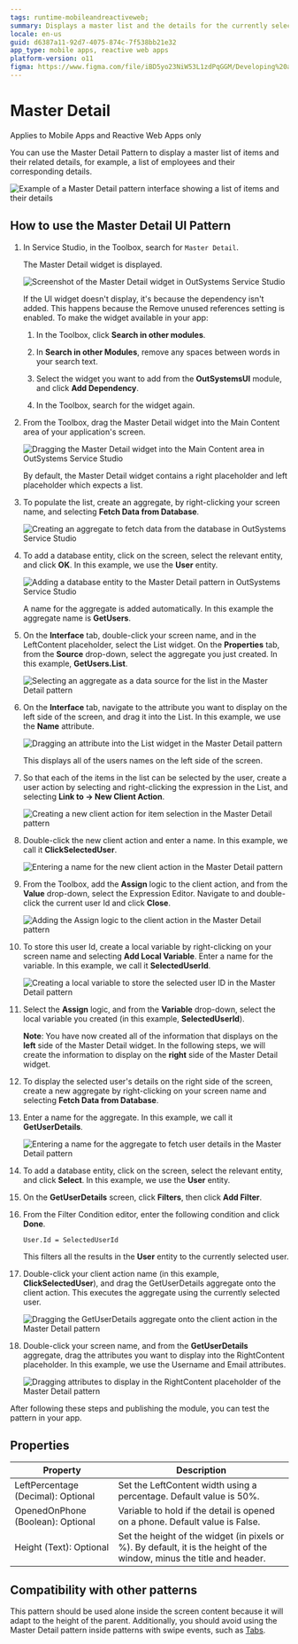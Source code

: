 ```yaml
---
tags: runtime-mobileandreactiveweb;  
summary: Displays a master list and the details for the currently selected item.
locale: en-us
guid: d6387a11-92d7-4075-874c-7f538bb21e32
app_type: mobile apps, reactive web apps
platform-version: o11
figma: https://www.figma.com/file/iBD5yo23NiW53L1zdPqGGM/Developing%20an%20Application?node-id=201:47
---
```


# Master Detail

<div class="info" markdown="1">

Applies to Mobile Apps and Reactive Web Apps only

</div>

You can use the Master Detail Pattern to display a master list of items and their related details, for example, a list of employees and their corresponding details.

![Example of a Master Detail pattern interface showing a list of items and their details](images/masterdetail-2.png "Master Detail Pattern Example")

## How to use the Master Detail UI Pattern

1. In Service Studio, in the Toolbox, search for `Master Detail`.

    The Master Detail widget is displayed.

    ![Screenshot of the Master Detail widget in OutSystems Service Studio](images/masterdetail-5-ss.png "Master Detail Widget in Service Studio")
    
    If the UI widget doesn't display, it's because the dependency isn't added. This happens because the Remove unused references setting is enabled. To make the widget available in your app:

    1. In the Toolbox, click **Search in other modules**.

    1. In **Search in other Modules**, remove any spaces between words in your search text.
    
    1. Select the widget you want to add from the **OutSystemsUI** module, and click **Add Dependency**. 
    
    1. In the Toolbox, search for the widget again.

1. From the Toolbox, drag the Master Detail widget into the Main Content area of your application's screen.

    ![Dragging the Master Detail widget into the Main Content area in OutSystems Service Studio](images/masterdetail-1-ss.png "Dragging Master Detail Widget")

    By default, the Master Detail widget contains a right placeholder and left placeholder which expects a list.

1. To populate the list, create an aggregate, by right-clicking your screen name, and selecting **Fetch Data from Database**.

    ![Creating an aggregate to fetch data from the database in OutSystems Service Studio](images/masterdetail-13-ss.png "Creating an Aggregate")

1. To add a database entity, click on the screen, select the relevant entity, and click **OK**. In this example, we use the **User** entity.

    ![Adding a database entity to the Master Detail pattern in OutSystems Service Studio](images/masterdetail-3-ss.png "Adding a Database Entity")

    A name for the aggregate is added automatically. In this example the aggregate name is **GetUsers**.

1. On the **Interface** tab, double-click your screen name, and in the LeftContent placeholder, select the List widget. On the **Properties** tab, from the **Source** drop-down, select the aggregate you just created. In this example, **GetUsers.List**.

    ![Selecting an aggregate as a data source for the list in the Master Detail pattern](images/masterdetail-4-ss.png "Selecting an Aggregate")

1. On the **Interface** tab, navigate to the attribute you want to display on the left side of the screen, and drag it into the List. In this example, we use the **Name** attribute.

    ![Dragging an attribute into the List widget in the Master Detail pattern](images/masterdetail-14-ss.png "Dragging Attribute into List")

    This displays all of the users names on the left side of the screen.

1. So that each of the items in the list can be selected by the user, create a user action by selecting and right-clicking the expression in the List, and selecting **Link to -> New Client Action**.  

    ![Creating a new client action for item selection in the Master Detail pattern](images/masterdetail-6-ss.png "Creating a Client Action")

1. Double-click the new client action and enter a name. In this example, we call it **ClickSelectedUser**.

    ![Entering a name for the new client action in the Master Detail pattern](images/masterdetail-7-ss.png "Naming the Client Action")

1. From the Toolbox, add the **Assign** logic to the client action, and from the  **Value** drop-down, select the Expression Editor. Navigate to and double-click the current user Id and click **Close**.

    ![Adding the Assign logic to the client action in the Master Detail pattern](images/masterdetail-8-ss.png "Adding Assign Logic to Client Action")

1. To store this user Id, create a local variable by right-clicking on your screen name and selecting **Add Local Variable**. Enter a name for the variable. In this example, we call it **SelectedUserId**.

    ![Creating a local variable to store the selected user ID in the Master Detail pattern](images/masterdetail-9-ss.png "Creating a Local Variable")

1. Select the **Assign** logic, and from the **Variable** drop-down, select the local variable you created (in this example, **SelectedUserId**).

    **Note**: You have now created all of the information that displays on the **left** side of the Master Detail widget. In the following steps, we will create the information to display on the **right** side of the Master Detail widget.

1. To display the selected user's details on the right side of the screen, create a new aggregate by right-clicking on your screen name and selecting **Fetch Data from Database**.

1. Enter a name for the aggregate. In this example, we call it **GetUserDetails**.

    ![Entering a name for the aggregate to fetch user details in the Master Detail pattern](images/masterdetail-11-ss.png "Naming the Aggregate for User Details")

1. To add a database entity, click on the screen, select the relevant entity, and click **Select**. In this example, we use the **User** entity.

1. On the **GetUserDetails** screen, click **Filters**, then click **Add Filter**.

1. From the Filter Condition editor, enter the following condition and click **Done**.

    `User.Id = SelectedUserId`

    This filters all the results in the **User** entity to the currently selected user.

1. Double-click your client action name (in this example, **ClickSelectedUser**), and drag the GetUserDetails aggregate onto the client action. This executes the aggregate using the currently selected user.

    ![Dragging the GetUserDetails aggregate onto the client action in the Master Detail pattern](images/masterdetail-10-ss.png "Dragging GetUserDetails Aggregate")

1. Double-click your screen name, and from the **GetUserDetails** aggregate, drag the attributes you want to display into the RightContent placeholder. In this example, we use the Username and Email attributes.

    ![Dragging attributes to display in the RightContent placeholder of the Master Detail pattern](images/masterdetail-12-ss.png "Dragging Attributes for Display")

After following these steps and publishing the module, you can test the pattern in your app. 

## Properties

| Property                           | Description                                                                                                            |
|------------------------------------|------------------------------------------------------------------------------------------------------------------------|
| LeftPercentage (Decimal): Optional | Set the LeftContent width using a percentage. Default value is 50%.                                                    |
| OpenedOnPhone (Boolean): Optional  | Variable to hold if the detail is opened on a phone. Default value is False.                                           |
| Height (Text): Optional            | Set the height of the widget (in pixels or %). By default, it is the height of the window, minus the title and header. |

## Compatibility with other patterns

This pattern should be used alone inside the screen content because it will adapt to the height of the parent. Additionally, you should avoid using the Master Detail pattern inside patterns with swipe events, such as [Tabs](<../navigation/tabs.md>).
